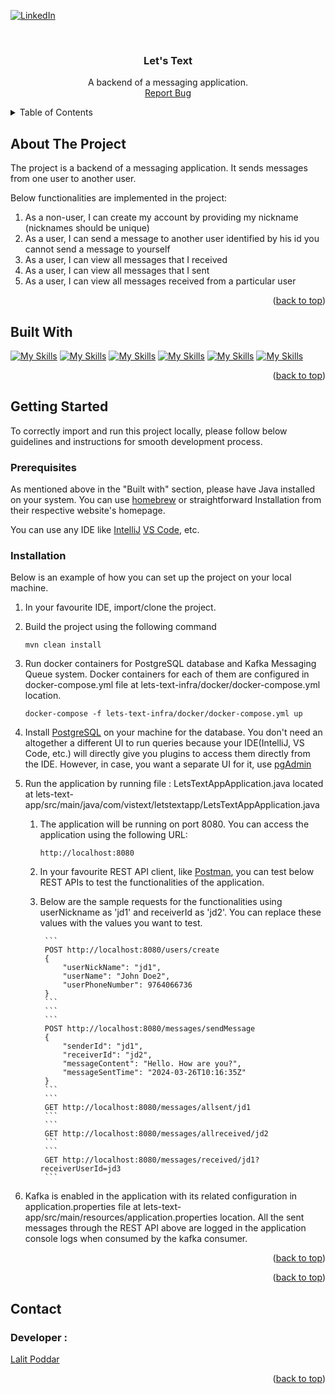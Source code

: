 <a name="readme-top"></a>

[![LinkedIn][linkedin-shield]][linkedin-url]

<br />
<div style="text-align: center;">
  <h3 align="center">Let's Text</h3>
  <p align="center">
    A backend of a messaging application.
    <br />
    <a href="https://github.com/lalitpo/lets-text/issues">Report Bug</a> 
  </p>
</div>


<!-- TABLE OF CONTENTS -->
<details>
  <summary>Table of Contents</summary>
  <ol>
    <li>
      <a href="#about-the-project">About The Project</a>
    </li>
    <li><a href="#built-with">Built With</a></li>
    <li>
      <a href="#getting-started">Getting Started</a>
      <ul>
        <li><a href="#prerequisites">Prerequisites</a></li>
        <li><a href="#installation">Installation</a></li>
      </ul>
    </li>
    <li><a href="#contact">Contact</a></li>
  </ol>
</details>



<!-- ABOUT THE PROJECT -->
## About The Project

The project is a backend of a messaging application. It sends messages from one user to another user. 
 
Below functionalities are implemented in the project:
1. As a non-user, I can create my account by providing my nickname (nicknames should be unique)
2. As a user, I can send a message to another user identified by his id you cannot send a message to yourself
3. As a user, I can view all messages that I received
4. As a user, I can view all messages that I sent
5. As a user, I can view all messages received from a particular user

<p align="right">(<a href="#readme-top">back to top</a>)</p>

## Built With

[![My Skills](https://skillicons.dev/icons?i=java)](https://www.oracle.com/java/)
[![My Skills](https://skillicons.dev/icons?i=spring)](https://www.spring.io/)
[![My Skills](https://skillicons.dev/icons?i=postgres)](https://www.postgresql.org/)
[![My Skills](https://skillicons.dev/icons?i=kafka)](https://kafka.apache.org/)
[![My Skills](https://skillicons.dev/icons?i=docker)](https://www.docker.com/)
[![My Skills](https://skillicons.dev/icons?i=maven)](https://maven.apache.org/)


<p align="right">(<a href="#readme-top">back to top</a>)</p>

## Getting Started
To correctly import and run this project locally, please follow below guidelines and instructions for smooth development process.

### Prerequisites
As mentioned above in the "Built with" section, please have Java installed on your system.
You can use [homebrew](https://brew.sh) or straightforward Installation from their respective website's homepage.

You can use any IDE like [IntelliJ](https://www.jetbrains.com/idea/) [VS Code](https://code.visualstudio.com), etc.

### Installation

Below is an example of how you can set up the project on your local machine.

1. In your favourite IDE, import/clone the project.
2. Build the project using the following command

    ```
    mvn clean install
    ```
3. Run docker containers for PostgreSQL database and Kafka Messaging Queue system.
   Docker containers for each of them are configured in docker-compose.yml file at
   lets-text-infra/docker/docker-compose.yml location.

    ```
    docker-compose -f lets-text-infra/docker/docker-compose.yml up
    ```

4. Install [PostgreSQL](https://www.postgresql.org) on your machine for the database. You don't need an altogether a
   different UI to run queries because your IDE(IntelliJ, VS Code, etc.) will directly give you plugins to access them
   directly from the IDE.
   However, in case, you want a separate UI for it, use [pgAdmin](https://www.pgadmin.org)

5. Run the application by running file : LetsTextAppApplication.java located at
   lets-text-app/src/main/java/com/vistext/letstextapp/LetsTextAppApplication.java

   1. The application will be running on port 8080. You can access the application using the following URL:

       ```
       http://localhost:8080
       ```

   2. In your favourite REST API client, like [Postman](https://www.postman.com/), you can test below REST APIs to test
      the functionalities of the application.
   3. Below are the sample requests for the functionalities using userNickname as 'jd1' and receiverId as 'jd2'. You can
      replace these values with the values you want to test.

           ```
           POST http://localhost:8080/users/create
           {
               "userNickName": "jd1",
               "userName": "John Doe2",
               "userPhoneNumber": 9764066736
           }
           ```
           ```
           ```
           POST http://localhost:8080/messages/sendMessage
           {
               "senderId": "jd1",
               "receiverId": "jd2",
               "messageContent": "Hello. How are you?",
               "messageSentTime": "2024-03-26T10:16:35Z"
           }
           ```
           ```
           GET http://localhost:8080/messages/allsent/jd1
           ```
           ```
           GET http://localhost:8080/messages/allreceived/jd2
           ```
           ```
           GET http://localhost:8080/messages/received/jd1?receiverUserId=jd3
           ```

6. Kafka is enabled in the application with its related configuration in application.properties file at
   lets-text-app/src/main/resources/application.properties location.
   All the sent messages through the REST API above are logged in the application console logs when consumed by the
   kafka consumer.

<p align="right">(<a href="#readme-top">back to top</a>)</p>

<p align="right">(<a href="#readme-top">back to top</a>)</p>


## Contact
### Developer :
[Lalit Poddar](https://www.linkedin.com/in/lalit-poddar/)

<p align="right">(<a href="#readme-top">back to top</a>)</p>


<!-- MARKDOWN LINKS & IMAGES -->
<!-- https://www.markdownguide.org/basic-syntax/#reference-style-links --> 
[linkedin-shield]: https://img.shields.io/badge/-LinkedIn-black.svg?style=for-the-badge&logo=linkedin&colorB=555
[linkedin-url]: https://www.linkedin.com/in/lalit-poddar/
[Python]: https://www.python.org/static/img/python-logo@2x.png
[python-url]: https://www.python.org/
[R]: https://www.r-project.org/Rlogo.png
[R-url]: https://www.r-project.org/
[Matlab]: https://play-lh.googleusercontent.com/UB0D2bAS6M4gGtaXPbhD8zK6bRrw_KkTeNMuZ_fkx32WC_OPPeQcKmH7AiID41xDc2k=w480-h960
[matlab-url]: https://in.mathworks.com/products/matlab.html/

